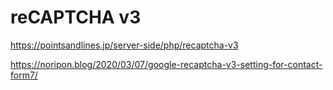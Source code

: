 # reCAPTCHA v3
https://pointsandlines.jp/server-side/php/recaptcha-v3

https://noripon.blog/2020/03/07/google-recaptcha-v3-setting-for-contact-form7/
